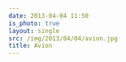 ```yaml
---
date: 2013-04-04 11:50
is_photo: true
layout: single
src: /img/2013/04/04/avion.jpg
title: Avion
---
```

